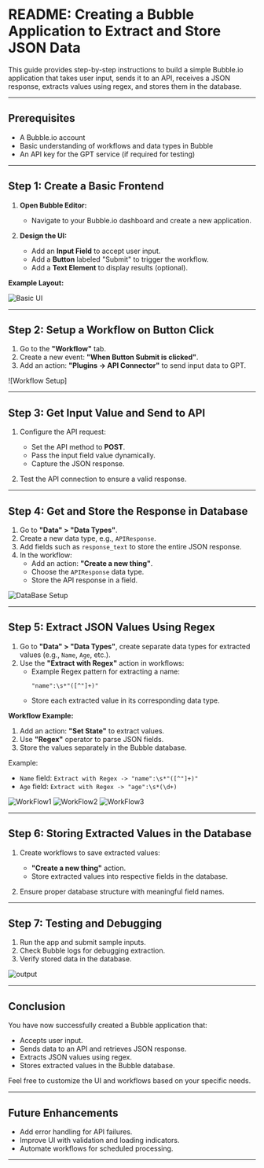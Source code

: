 # README: Creating a Bubble Application to Extract and Store JSON Data

This guide provides step-by-step instructions to build a simple Bubble.io application that takes user input, sends it to an API, receives a JSON response, extracts values using regex, and stores them in the database.

---

## Prerequisites
- A Bubble.io account
- Basic understanding of workflows and data types in Bubble
- An API key for the GPT service (if required for testing)

---

## Step 1: Create a Basic Frontend

1. **Open Bubble Editor:**
   - Navigate to your Bubble.io dashboard and create a new application.

2. **Design the UI:**
   - Add an **Input Field** to accept user input.
   - Add a **Button** labeled "Submit" to trigger the workflow.
   - Add a **Text Element** to display results (optional).

**Example Layout:**

![Basic UI](<Screenshot 2025-01-22 at 11.16.07 AM.png>)

---

## Step 2: Setup a Workflow on Button Click

1. Go to the **"Workflow"** tab.
2. Create a new event: **"When Button Submit is clicked"**.
3. Add an action: **"Plugins -> API Connector"** to send input data to GPT.

![Workflow Setup]

---

## Step 3: Get Input Value and Send to API

1. Configure the API request:
   - Set the API method to **POST**.
   - Pass the input field value dynamically.
   - Capture the JSON response.

2. Test the API connection to ensure a valid response.

---

## Step 4: Get and Store the Response in Database

1. Go to **"Data" > "Data Types"**.
2. Create a new data type, e.g., `APIResponse`.
3. Add fields such as `response_text` to store the entire JSON response.
4. In the workflow:
   - Add an action: **"Create a new thing"**.
   - Choose the `APIResponse` data type.
   - Store the API response in a field.

![DataBase Setup](<Screenshot 2025-01-22 at 11.33.18 AM.png>)

---

## Step 5: Extract JSON Values Using Regex

1. Go to **"Data" > "Data Types"**, create separate data types for extracted values (e.g., `Name`, `Age`, etc.).
2. Use the **"Extract with Regex"** action in workflows:
   - Example Regex pattern for extracting a name:
     ```regex
     "name":\s*"([^"]+)"
     ```
   - Store each extracted value in its corresponding data type.

**Workflow Example:**
1. Add an action: **"Set State"** to extract values.
2. Use **"Regex"** operator to parse JSON fields.
3. Store the values separately in the Bubble database.

Example:
- `Name` field: `Extract with Regex -> "name":\s*"([^"]+)"`
- `Age` field: `Extract with Regex -> "age":\s*(\d+)`

![WorkFlow1](<Screenshot 2025-01-22 at 11.32.06 AM.png>)
![WorkFlow2](<Screenshot 2025-01-22 at 11.32.24 AM.png>)
![WorkFlow3](<Screenshot 2025-01-22 at 11.32.48 AM.png>)

---

## Step 6: Storing Extracted Values in the Database

1. Create workflows to save extracted values:
   - **"Create a new thing"** action.
   - Store extracted values into respective fields in the database.

2. Ensure proper database structure with meaningful field names.

---

## Step 7: Testing and Debugging

1. Run the app and submit sample inputs.
2. Check Bubble logs for debugging extraction.
3. Verify stored data in the database.

![output](<Screenshot 2025-01-22 at 11.33.33 AM-1.png>)

---

## Conclusion
You have now successfully created a Bubble application that:
- Accepts user input.
- Sends data to an API and retrieves JSON response.
- Extracts JSON values using regex.
- Stores extracted values in the Bubble database.

Feel free to customize the UI and workflows based on your specific needs.

---

## Future Enhancements
- Add error handling for API failures.
- Improve UI with validation and loading indicators.
- Automate workflows for scheduled processing.

---


